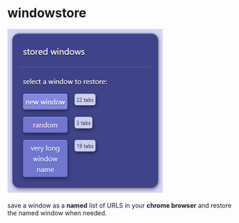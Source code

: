 # windowstore

![example (sidepanel)](https://raw.githubusercontent.com/kpunno/windowstore/main/sample/windowstore-example.png)
<br><br>
save a window as a **named** list of URLS in your **chrome browser** and restore the named window when needed.
